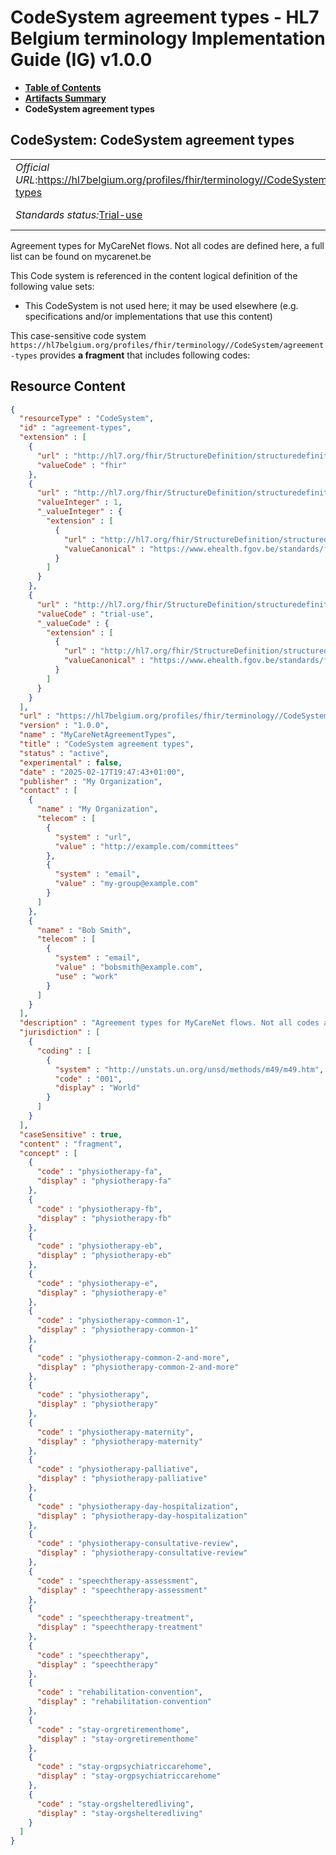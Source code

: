 # CodeSystem agreement types - HL7 Belgium terminology Implementation Guide (IG) v1.0.0

* [**Table of Contents**](toc.md)
* [**Artifacts Summary**](artifacts.md)
* **CodeSystem agreement types**

## CodeSystem: CodeSystem agreement types 

| | | |
| :--- | :--- | :--- |
| *Official URL*:https://hl7belgium.org/profiles/fhir/terminology//CodeSystem/agreement-types | *Version*:1.0.0 | |
| *Standards status:*[Trial-use](http://hl7.org/fhir/R4/versions.html#std-process) | [Maturity Level](http://hl7.org/fhir/versions.html#maturity): 1 | *Computable Name*:MyCareNetAgreementTypes |

 
Agreement types for MyCareNet flows. Not all codes are defined here, a full list can be found on mycarenet.be 

 This Code system is referenced in the content logical definition of the following value sets: 

* This CodeSystem is not used here; it may be used elsewhere (e.g. specifications and/or implementations that use this content)

This case-sensitive code system `https://hl7belgium.org/profiles/fhir/terminology//CodeSystem/agreement-types` provides **a fragment** that includes following codes:



## Resource Content

```json
{
  "resourceType" : "CodeSystem",
  "id" : "agreement-types",
  "extension" : [
    {
      "url" : "http://hl7.org/fhir/StructureDefinition/structuredefinition-wg",
      "valueCode" : "fhir"
    },
    {
      "url" : "http://hl7.org/fhir/StructureDefinition/structuredefinition-fmm",
      "valueInteger" : 1,
      "_valueInteger" : {
        "extension" : [
          {
            "url" : "http://hl7.org/fhir/StructureDefinition/structuredefinition-conformance-derivedFrom",
            "valueCanonical" : "https://www.ehealth.fgov.be/standards/fhir/mycarenet/ImplementationGuide/hl7.fhir.be.mycarenet"
          }
        ]
      }
    },
    {
      "url" : "http://hl7.org/fhir/StructureDefinition/structuredefinition-standards-status",
      "valueCode" : "trial-use",
      "_valueCode" : {
        "extension" : [
          {
            "url" : "http://hl7.org/fhir/StructureDefinition/structuredefinition-conformance-derivedFrom",
            "valueCanonical" : "https://www.ehealth.fgov.be/standards/fhir/mycarenet/ImplementationGuide/hl7.fhir.be.mycarenet"
          }
        ]
      }
    }
  ],
  "url" : "https://hl7belgium.org/profiles/fhir/terminology//CodeSystem/agreement-types",
  "version" : "1.0.0",
  "name" : "MyCareNetAgreementTypes",
  "title" : "CodeSystem agreement types",
  "status" : "active",
  "experimental" : false,
  "date" : "2025-02-17T19:47:43+01:00",
  "publisher" : "My Organization",
  "contact" : [
    {
      "name" : "My Organization",
      "telecom" : [
        {
          "system" : "url",
          "value" : "http://example.com/committees"
        },
        {
          "system" : "email",
          "value" : "my-group@example.com"
        }
      ]
    },
    {
      "name" : "Bob Smith",
      "telecom" : [
        {
          "system" : "email",
          "value" : "bobsmith@example.com",
          "use" : "work"
        }
      ]
    }
  ],
  "description" : "Agreement types for MyCareNet flows. Not all codes are defined here, a full list can be found on mycarenet.be",
  "jurisdiction" : [
    {
      "coding" : [
        {
          "system" : "http://unstats.un.org/unsd/methods/m49/m49.htm",
          "code" : "001",
          "display" : "World"
        }
      ]
    }
  ],
  "caseSensitive" : true,
  "content" : "fragment",
  "concept" : [
    {
      "code" : "physiotherapy-fa",
      "display" : "physiotherapy-fa"
    },
    {
      "code" : "physiotherapy-fb",
      "display" : "physiotherapy-fb"
    },
    {
      "code" : "physiotherapy-eb",
      "display" : "physiotherapy-eb"
    },
    {
      "code" : "physiotherapy-e",
      "display" : "physiotherapy-e"
    },
    {
      "code" : "physiotherapy-common-1",
      "display" : "physiotherapy-common-1"
    },
    {
      "code" : "physiotherapy-common-2-and-more",
      "display" : "physiotherapy-common-2-and-more"
    },
    {
      "code" : "physiotherapy",
      "display" : "physiotherapy"
    },
    {
      "code" : "physiotherapy-maternity",
      "display" : "physiotherapy-maternity"
    },
    {
      "code" : "physiotherapy-palliative",
      "display" : "physiotherapy-palliative"
    },
    {
      "code" : "physiotherapy-day-hospitalization",
      "display" : "physiotherapy-day-hospitalization"
    },
    {
      "code" : "physiotherapy-consultative-review",
      "display" : "physiotherapy-consultative-review"
    },
    {
      "code" : "speechtherapy-assessment",
      "display" : "speechtherapy-assessment"
    },
    {
      "code" : "speechtherapy-treatment",
      "display" : "speechtherapy-treatment"
    },
    {
      "code" : "speechtherapy",
      "display" : "speechtherapy"
    },
    {
      "code" : "rehabilitation-convention",
      "display" : "rehabilitation-convention"
    },
    {
      "code" : "stay-orgretirementhome",
      "display" : "stay-orgretirementhome"
    },
    {
      "code" : "stay-orgpsychiatriccarehome",
      "display" : "stay-orgpsychiatriccarehome"
    },
    {
      "code" : "stay-orgshelteredliving",
      "display" : "stay-orgshelteredliving"
    }
  ]
}

```
